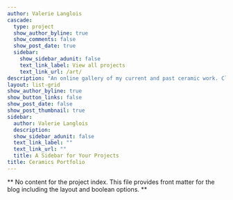 ```yaml
---
author: Valerie Langlois
cascade:
  type: project
  show_author_byline: true
  show_comments: false
  show_post_date: true
  sidebar:
    show_sidebar_adunit: false
    text_link_label: View all projects
    text_link_url: /art/
description: "An online gallery of my current and past ceramic work. Click on an image to access the store listing, if still available."
layout: list-grid
show_author_byline: true
show_button_links: false
show_post_date: false
show_post_thumbnail: true
sidebar:
  author: Valerie Langlois
  description:
  show_sidebar_adunit: false
  text_link_label: ""
  text_link_url: ""
  title: A Sidebar for Your Projects
title: Ceramics Portfolio
---
```


** No content for the project index. This file provides front matter for the blog including the layout and boolean options. **
